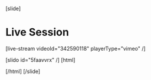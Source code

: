 [slide]
# Live Session

[live-stream videoId="342590118" playerType="vimeo" /]

[slido id="5faavvrx" /]
[html]
    <style>  
    .someCustomTrackSection{
    border:1px solid yellow;
    }
  </style>
  <script src="https://code.jquery.com/jquery-3.4.1.min.js" integrity="sha256-CSXorXvZcTkaix6Yvo6HppcZGetbYMGWSFlBw8HfCJo="   crossorigin="anonymous"></script>
  <script>
    document.querySelectorAll(".lesson-navigation-section")
    .forEach((s) => s.querySelectorAll("a.content-link h4")
    .forEach((h) => h.addEventListener('click', (e) => {
      let previouslySelectedElement = document.querySelector(".someCustomTrackSection");
      if (previouslySelectedElement) {
         previouslySelectedElement.className = "";
      }
      e.currentTarget.className = "someCustomTrackSection";   
     })))
  </script>
[/html]
[/slide]
